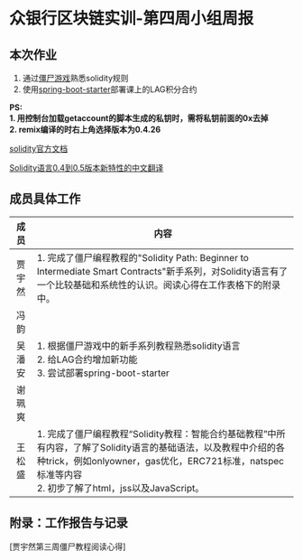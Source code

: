# 众银行区块链实训-第四周小组周报
## 本次作业
1. 通过[僵尸游戏][1]熟悉solidity规则 
1. 使用[spring-boot-starter][2]部署课上的LAG积分合约

**PS:<br/>1. 用控制台加载getaccount的脚本生成的私钥时，需将私钥前面的0x去掉<br/> 2. remix编译的时右上角选择版本为0.4.26**

[solidity官方文档](https://solidity.readthedocs.io/en/v0.5.9/)

[Solidity语言0.4到0.5版本新特性的中文翻译](https://zhuanlan.zhihu.com/p/54169418)

[1]: https://cryptozombies.io/en/lesson "jiangshi"
[2]: https://github.com/FISCO-BCOS/spring-boot-starter/blob/master/doc/README_CN.md "Spring Boot"

## 成员具体工作
成员|内容
:----:|---
贾宇然|1. 完成了僵尸编程教程的"Solidity Path: Beginner to Intermediate Smart Contracts"新手系列，对Solidity语言有了一个比较基础和系统性的认识。阅读心得在工作表格下的附录中。<br />
冯韵|
吴潘安|1. 根据僵尸游戏中的新手系列教程熟悉solidity语言<br/>2. 给LAG合约增加新功能<br />3. 尝试部署spring-boot-starter
谢珮爽|                                                           
王松盛|1. 完成了僵尸编程教程“Solidity教程：智能合约基础教程”中所有内容，了解了Solidity语言的基础语法，以及教程中介绍的各种trick，例如onlyowner，gas优化，ERC721标准，natspec标准等内容<br/>2. 初步了解了html，jss以及JavaScript。

## 附录：工作报告与记录
[贾宇然第三周僵尸教程阅读心得]







